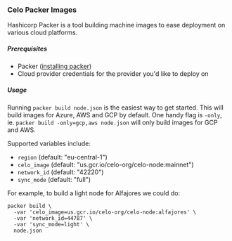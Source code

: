 ### Celo Packer Images

Hashicorp Packer is a tool building machine images to ease deployment on various cloud platforms.

##### Prerequisites

- Packer ([installing packer](https://learn.hashicorp.com/tutorials/packer/getting-started-install))
- Cloud provider credentials for the provider you'd like to deploy on

##### Usage

Running `packer build node.json` is the easiest way to get started. This will build images for Azure, AWS and GCP by default. One handy flag is `-only`, ie. `packer build -only=gcp,aws node.json` will only build images for GCP and AWS.

Supported variables include:

- `region` (default: "eu-central-1")
- `celo_image` (default: "us.gcr.io/celo-org/celo-node:mainnet")
- `network_id` (default: "42220")
- `sync_mode` (default: "full")

For example, to build a light node for Alfajores we could do:

```
packer build \
  -var 'celo_image=us.gcr.io/celo-org/celo-node:alfajores' \
  -var 'network_id=44787' \
  -var 'sync_mode=light' \
  node.json
```
